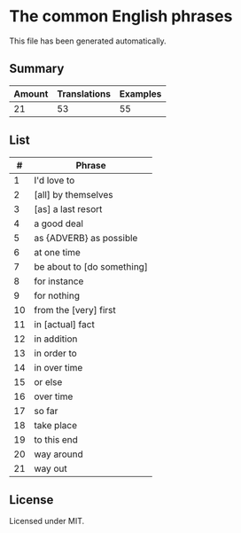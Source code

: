 # The common English phrases

This file has been generated automatically.

## Summary

|Amount|Translations|Examples|
|------|------------|--------|
|21|53|55|

## List

|#|Phrase|
|-|---------|
|1|I'd love to|
|2|[all] by themselves|
|3|[as] a last resort|
|4|a good deal|
|5|as {ADVERB} as possible|
|6|at one time|
|7|be about to [do something]|
|8|for instance|
|9|for nothing|
|10|from the [very] first|
|11|in [actual] fact|
|12|in addition|
|13|in order to|
|14|in over time|
|15|or else|
|16|over time|
|17|so far|
|18|take place|
|19|to this end|
|20|way around|
|21|way out|

## License

Licensed under MIT.
